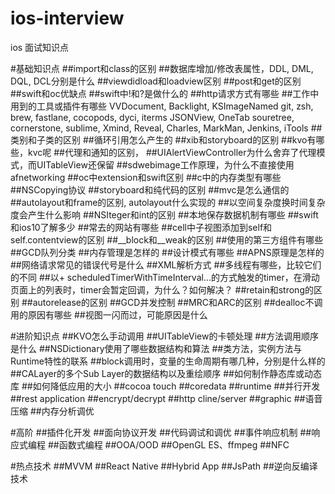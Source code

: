 # ios-interview
ios 面试知识点

#基础知识点
##import和class的区别
##数据库增加/修改表属性，DDL, DML, DQL, DCL分别是什么
##viewdidload和loadview区别
##post和get的区别
##swift和oc优缺点
##swift中!和?是做什么的
##http请求方式有哪些
##工作中用到的工具或插件有哪些
VVDocument, Backlight, KSImageNamed
git, zsh, brew, fastlane, cocopods, dyci, iterms
JSONView, OneTab
souretree, cornerstone, sublime, Xmind, Reveal, Charles, MarkMan, Jenkins, iTools
##类别和子类的区别
##循环引用怎么产生的
##xib和storyboard的区别
##kvo有哪些，kvc呢
##代理和通知的区别，
##UIAlertViewController为什么舍弃了代理模式，而UITableView还保留
##sdwebimage工作原理，为什么不直接使用afnetworking
##oc中extension和swift区别
##c中的内存类型有哪些
##NSCopying协议
##storyboard和纯代码的区别
##mvc是怎么通信的
##autolayout和frame的区别, autolayout什么实现的
##以空间复杂度换时间复杂度会产生什么影响
##NSIteger和int的区别
##本地保存数据机制有哪些
##swift和ios10了解多少
##常去的网站有哪些
##cell中子视图添加到self和self.contentview的区别
##__block和__weak的区别
##使用的第三方组件有哪些
##GCD队列分类
##内存管理是怎样的
##设计模式有哪些
##APNS原理是怎样的
##网络请求常见的错误代号是什么
##XML解析方式
##多线程有哪些，比较它们的不同
##以+ scheduledTimerWithTimeInterval...的方式触发的timer，在滑动页面上的列表时，timer会暂定回调，为什么？如何解决？
##retain和strong的区别
##autorelease的区别
##GCD并发控制
##MRC和ARC的区别
##dealloc不调用的原因有哪些
##视图一闪而过，可能原因是什么

#进阶知识点
##KVO怎么手动调用
##UITableView的卡顿处理
##方法调用顺序是什么
##NSDictionary使用了哪些数据结构和算法
##类方法，实例方法与Runtime特性的联系
##block调用时，变量的生命周期有哪几种，分别是什么样的
##CALayer的多个Sub Layer的数据结构以及重绘顺序
##如何制作静态库或动态库
##如何降低应用的大小
##cocoa touch
##coredata
##runtime
##并行开发
##rest application
##encrypt/decrypt
##http cline/server
##graphic
##语音压缩
##内存分析调优

#高阶
##插件化开发
##面向协议开发
##代码调试和调优
##事件响应机制
##响应式编程
##函数式编程
##OOA/OOD
##OpenGL ES、ffmpeg
##NFC

#热点技术
##MVVM
##React Native
##Hybrid App
##JsPath
##逆向反编译技术

